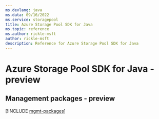 ```yaml
---
ms.devlang: java
ms.data: 09/16/2022
ms.service: storagepool
title: Azure Storage Pool SDK for Java
ms.topic: reference
ms.author: rickle-msft
author: rickle-msft
description: Reference for Azure Storage Pool SDK for Java
---
```

# Azure Storage Pool SDK for Java - preview

## Management packages - preview
[!INCLUDE [mgmt-packages](storage-pool-mgmt-index.md)]